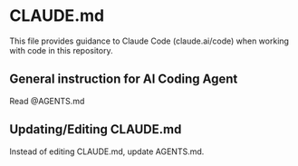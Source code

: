 # CLAUDE.md

This file provides guidance to Claude Code (claude.ai/code) when working with code in this repository.

## General instruction for AI Coding Agent

Read @AGENTS.md

## Updating/Editing CLAUDE.md

Instead of editing CLAUDE.md, update AGENTS.md.
